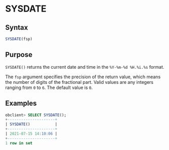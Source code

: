 # SYSDATE

## Syntax

```sql
SYSDATE(fsp)
```

## Purpose

`SYSDATE()` returns the current date and time in the `%Y-%m-%d %H.%i.%s` format.

The `fsp` argument specifies the precision of the return value, which means the number of digits of the fractional part. Valid values are any integers ranging from `0` to `6`. The default value is `0`.

## Examples

```sql
obclient> SELECT SYSDATE();
+---------------------+
| SYSDATE()           |
+---------------------+
| 2021-07-15 14:10:06 |
+---------------------+
1 row in set
```
